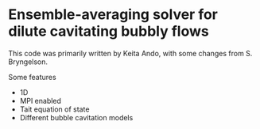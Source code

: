 # Ensemble-averaging solver for dilute cavitating bubbly flows

This code was primarily written by Keita Ando, with some changes from S. Bryngelson.

Some features
* 1D
* MPI enabled
* Tait equation of state
* Different bubble cavitation models
